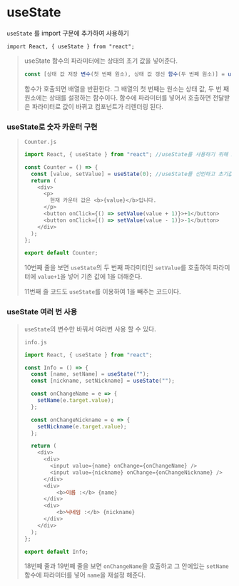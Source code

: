 # useState

`useState` 를 import 구문에 추가하여 사용하기

```
import React, { useState } from "react";
```

> useState 함수의 파라미터에는 상태의 초기 값을 넣어준다.
>
> ```js
> const [상태 값 저장 변수(첫 번째 원소), 상태 값 갱신 함수(두 번째 원소)] = useState(<상태 초기 값>);
> ```
>
> 함수가 호출되면 배열을 반환한다. 그 배열의 첫 번째는 원소는 상태 값, 두 번 째 원소에는 상태를 설정하는 함수이다.
> 함수에 파라미터를 넣어서 호출하면 전달받은 파라미터로 값이 바뀌고 컴포넌트가 리렌더링 된다.


### useState로 숫자 카운터 구현

> `Counter.js`
>
> ```js
> import React, { useState } from "react"; //useState를 사용하기 위해 import
>
> const Counter = () => {
>   const [value, setValue] = useState(0); //useState를 선언하고 초기값을 0으로 설정
>   return (
>     <div>
>       <p>
>         현재 카운터 값은 <b>{value}</b>입니다.
>       </p>
>       <button onClick={() => setValue(value + 1)}>+1</button>
>       <button onClick={() => setValue(value - 1)}>-1</button>
>     </div>
>   );
> };
>
> export default Counter;
> ```
>
> 10번째 줄을 보면 `useState`의 두 번째 파라미터인 `setValue`를 호출하여 파라미터에 `value+1`을 넣어 기존 값에 1을 더해준다.
>
> 11번째 줄 코드도 `useState`를 이용하여 1을 빼주는 코드이다.

### useState 여러 번 사용

> `useState`의 변수만 바꿔서 여러번 사용 할 수 있다.
>
> `info.js`
>
> ```js
> import React, { useState } from "react";
>
> const Info = () => {
>   const [name, setName] = useState("");
>   const [nickname, setNickname] = useState("");
>
>   const onChangeName = e => {
>     setName(e.target.value);
>   };
>
>   const onChangeNickname = e => {
>     setNickname(e.target.value);
>   };
>
>   return (
>     <div>
>       <div>
>         <input value={name} onChange={onChangeName} />
>         <input value={nickname} onChange={onChangeNickname} />
>       </div>
>       <div>
>           <b>이름 :</b> {name}
>       </div>
>       <div>
>           <b>닉네임 :</b> {nickname}
>       </div>
>     </div>
>   );
> };
>
> export default Info;
> ```
>
> 18번째 줄과 19번째 줄을 보면 `onChangeName`을 호출하고 그 안에있는 `setName`함수에 파라미터를 넣어 `name`을 재설정 해준다.
